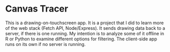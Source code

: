 # Canvas Tracer

This is a drawing-on-touchscreen app. 
It is a project that I did to learn more of the web stack (Fetch API, Node/Express).
It sends drawing data back to a server, if there is one running.
My intention is to analyze some of it offline in R or Python to 
examine different options for filtering.
The client-side app runs on its own if no server is running.

